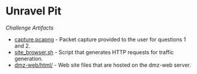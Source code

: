 # Unravel Pit

_Challenge Artifacts_


- [capture.pcapng](./capture.pcapng) - Packet capture provided to the user for questions 1 and 2.  
- [site_browser.sh](./site_browser.sh) - Script that generates HTTP requests for traffic generation.
- [dmz-web/html/](./dmz-web/html/) - Web site files that are hosted on the dmz-web server.
